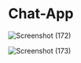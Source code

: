 # Chat-App

![Screenshot (172)](https://user-images.githubusercontent.com/88880988/154202697-027d2527-86a3-405f-be6f-2e827728593e.png)

![Screenshot (173)](https://user-images.githubusercontent.com/88880988/154202708-f51f859c-822b-4a3c-b01d-e6915aa32f4e.png)
